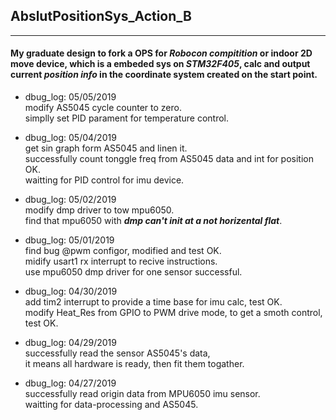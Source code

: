 ## AbslutPositionSys_Action_B

------------------------------
#### My graduate design to fork a OPS for *Robocon compitition* or indoor 2D move device, which is a embeded sys on *STM32F405*, calc and output current *position info* in the coordinate system created on the start point.

+ dbug_log: 05/05/2019   
   modify AS5045 cycle counter to zero.   
   simplly set PID parament for temperature control. 

+ dbug_log: 05/04/2019  
   get sin graph form AS5045 and linen it.   
   successfully count tonggle freq from AS5045 data and int for position OK.   
   waitting for PID control for imu device. 
   
+ dbug_log: 05/02/2019   
   modify dmp driver to tow mpu6050.   
   find that mpu6050 with ***dmp can't init at a not horizental flat***.   

+ dbug_log: 05/01/2019   
   find bug @pwm configor, modified and test OK.  
   midify usart1 rx interrupt to recive instructions.   
   use mpu6050 dmp driver for one sensor successful. 

+ dbug_log: 04/30/2019  
   add tim2 interrupt to provide a time base for imu calc, test OK.  
   modify Heat_Res from GPIO to PWM drive mode, to get a smoth control, test OK. 
   
+ dbug_log: 04/29/2019   
   successfully read the sensor AS5045's data,  
   it means all hardware is ready, then fit them togather.

+ dbug_log: 04/27/2019   
   successfully read origin data from MPU6050 imu sensor.  
   waitting for data-processing and AS5045.

